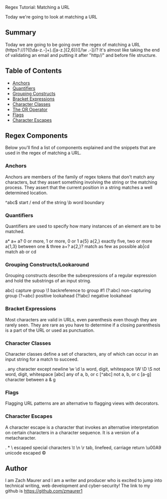 Regex Tutorial: Matching a URL

Today we're going to look at matching a URL

## Summary

Today we are going to be going over the regex of matching a URL
(https?:\/\/)?([\da-z\.-]+)\.([a-z\.]{2,6})([\/\w \.-]*)*\/?
It's almost like taking the end of validating an email and putting it after "http//" and before file structure.

## Table of Contents

- [Anchors](#anchors)
- [Quantifiers](#quantifiers)
- [Grouping Constructs](#grouping-constructs)
- [Bracket Expressions](#bracket-expressions)
- [Character Classes](#character-classes)
- [The OR Operator](#the-or-operator)
- [Flags](#flags)
- [Character Escapes](#character-escapes)

## Regex Components
Below you'll find a list of components explained and the snippets that are used in the regex of matching a URL.

### Anchors
Anchors are members of the family of regex tokens that don't match any characters, but they assert something involving the string or the matching process. They assert that the current position in a string matches a well determined location.

^abc$   start / end of the string
\b	    word boundary

### Quantifiers
Quantifiers are used to specify how many instances of an element are to be matched.

a* a+ a? 	0 or more, 1 or more, 0 or 1
a{5} a{2,}	exactly five, two or more
a{1,3}	    between one & three
a+? a{2,}?	match as few as possible
ab|cd	    match ab or cd

### Grouping Constructs/Lookaround
Grouping constructs describe the subexpressions of a regular expression and hold the substrings of an input string.

abc)	capture group
\1	    backreference to group #1
(?:abc)	non-capturing group
(?=abc)	positive lookahead
(?!abc)	negative lookahead

### Bracket Expressions
Most characters are valid in URLs, even parenthesis even though they are rarely seen. They are rare as you have to determine if a closing parenthesis is a part of the URL or used as punctuation.

### Character Classes
Character classes define a set of characters, any of which can occur in an input string for a match to succeed.

.	        any character except newline
\w \d \s	word, digit, whitespace
\W \D \S	not word, digit, whitespace
[abc]	    any of a, b, or c
[^abc]	    not a, b, or c
[a-g]	    character between a & g

### Flags
Flagging URL patterns are an alternative to flagging views with decorators.

### Character Escapes
A character escape is a character that invokes an alternative interpretation on certain characters in a character sequence. It is a version of a metacharacter.

\. \* \\	escaped special characters
\t \n \r	tab, linefeed, carriage return
\u00A9	    unicode escaped ©

## Author
I am Zach Maurer and I am a writer and producer who is excited to jump into technical writing, web development and cyber-security! The link to my github is https://github.com/zmaurer1
